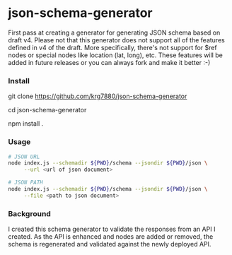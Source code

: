 json-schema-generator
=====================

First pass at creating a generator for generating JSON schema based on draft v4. Please not that this generator does not support all of the features defined in v4 of the draft. More specifically, there's not support for $ref nodes or special nodes like location (lat, long), etc. These features will be added in future releases or you can always fork and make it better :-)


### Install
git clone https://github.com/krg7880/json-schema-generator

cd json-schema-generator

npm install .

### Usage 
```bash
# JSON URL
node index.js --schemadir ${PWD}/schema --jsondir ${PWD}/json \
	 --url <url of json document>

# JSON PATH
node index.js --schemadir ${PWD}/schema --jsondir ${PWD}/json \
	 --file <path to json document>
```

### Background
I created this schema generator to validate the responses from an API I created. As the API is enhanced and nodes are added or removed, the schema is regenerated and validated against the newly deployed API.